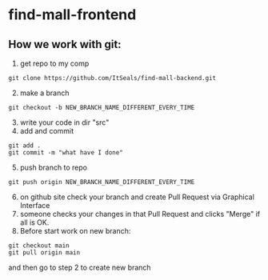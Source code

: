 # find-mall-frontend

## How we work with git:
1. get repo to my comp
```
git clone https://github.com/ItSeals/find-mall-backend.git
```
2. make a branch
```
git checkout -b NEW_BRANCH_NAME_DIFFERENT_EVERY_TIME
```
3. write your code in dir "src"
4. add and commit
```
git add .
git commit -m "what have I done"
```
5. push branch to repo
```
git push origin NEW_BRANCH_NAME_DIFFERENT_EVERY_TIME
```
6. on github site check your branch and create Pull Request via Graphical
   Interface
7. someone checks your changes in that Pull Request and clicks "Merge" if all is OK.
8. Before start work on new branch:
```
git checkout main
git pull origin main
```
and then go to step 2 to create new branch
